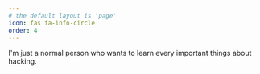 ```yaml
---
# the default layout is 'page'
icon: fas fa-info-circle
order: 4
---
```


I'm just a normal person who wants to learn every important things about hacking.
